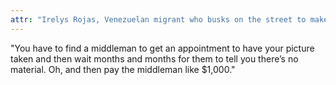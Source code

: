 ```yaml
---
attr: "Irelys Rojas, Venezuelan migrant who busks on the street to make money"
---
```

"You have to find a middleman to get an appointment to have your picture taken and then wait months and months for them to tell you there’s no material. Oh, and then pay the middleman like $1,000."